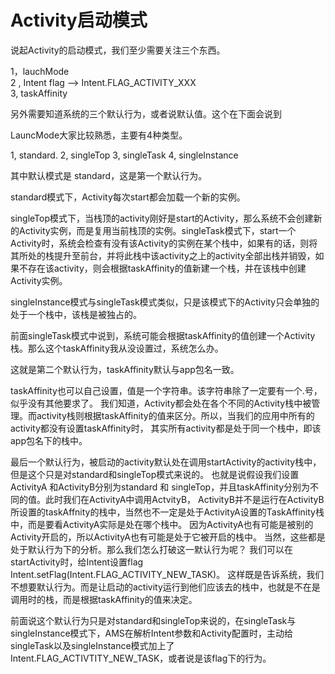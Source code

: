 # Activity启动模式

说起Activity的启动模式，我们至少需要关注三个东西。

1，lauchMode   
2 , Intent flag —> Intent.FLAG_ACTIVITY_XXX  
3,  taskAffinity

另外需要知道系统的三个默认行为，或者说默认值。这个在下面会说到

LauncMode大家比较熟悉，主要有4种类型。

1, standard. 
2, singleTop
3, singleTask
4, singleInstance

其中默认模式是 standard，这是第一个默认行为。

standard模式下，Activity每次start都会加载一个新的实例。

singleTop模式下，当栈顶的activity刚好是start的Activity，那么系统不会创建新的Activity实例，而是复用当前栈顶的实例。singleTask模式下，start一个Activity时，系统会检查有没有该Activity的实例在某个栈中，如果有的话，则将其所处的栈提升至前台，并将此栈中该activity之上的activity全部出栈并销毁，如果不存在该activity，则会根据taskAffinity的值新建一个栈，并在该栈中创建Activity实例。

singleInstance模式与singleTask模式类似，只是该模式下的Activity只会单独的处于一个栈中，该栈是被独占的。

前面singleTask模式中说到，系统可能会根据taskAffinity的值创建一个Activity栈。那么这个taskAffinity我从没设置过，系统怎么办。

这就是第二个默认行为，taskAffinity默认与app包名一致。

taskAffinity也可以自己设置，值是一个字符串。该字符串除了一定要有一个.号，似乎没有其他要求了。
我们知道，Activity都会处在各个不同的Activity栈中被管理。而activity栈则根据taskAffinity的值来区分。所以，当我们的应用中所有的activity都没有设置taskAffinity时，
其实所有activity都是处于同一个栈中，即该app包名下的栈中。

最后一个默认行为，被启动的activity默认处在调用startActivity的activity栈中，但是这个只是对standard和singleTop模式来说的。
也就是说假设我们设置 ActivityA 和ActivityB分别为standard 和 singleTop，并且taskAffinity分别为不同的值。此时我们在ActivityA中调用ActvityB，
ActivityB并不是运行在ActivityB所设置的taskAffnity的栈中，当然也不一定是处于ActivityA设置的TaskAffinity栈中，而是要看ActivityA实际是处在哪个栈中。
因为ActivityA也有可能是被别的Activity开启的，所以ActivityA也有可能是处于它被开启的栈中。
当然，这些都是处于默认行为下的分析。那么我们怎么打破这一默认行为呢？ 我们可以在startActivity时，给Intent设置flag  Intent.setFlag(Intent.FLAG_ACTIVITY_NEW_TASK)。
这样既是告诉系统，我们不想要默认行为。而是让启动的activity运行到他们应该去的栈中，也就是不在是调用时的栈，而是根据taskAffinity的值来决定。

前面说这个默认行为只是对standard和singleTop来说的，在singleTask与singleInstance模式下，AMS在解析Intent参数和Activity配置时，主动给singleTask以及singleInstance模式加上了Intent.FLAG_ACTIVTITY_NEW_TASK，或者说是该flag下的行为。


